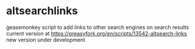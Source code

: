 # altsearchlinks
geasemonkey script to add links to other search engines on search results
current version at https://greasyfork.org/en/scripts/13542-altsearch-links 
new version under development

